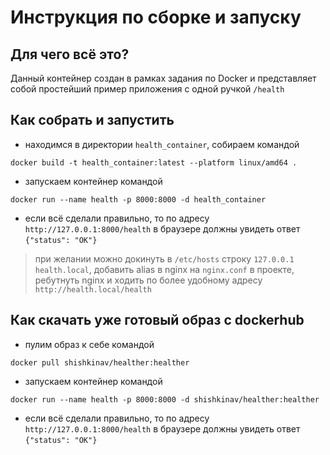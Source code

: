 # Инструкция по сборке и запуску
## Для чего всё это?
Данный контейнер создан в рамках задания по Docker и представляет собой простейший пример приложения с одной ручкой `/health`
## Как собрать и запустить
* находимся в директории `health_container`, собираем командой
```
docker build -t health_container:latest --platform linux/amd64 .
```
* запускаем контейнер командой
```
docker run --name health -p 8000:8000 -d health_container
```
* если всё сделали правильно, то по адресу `http://127.0.0.1:8000/health` в браузере должны увидеть ответ `{"status": "OK"}`

> при желании можно докинуть в `/etc/hosts` строку `127.0.0.1 health.local`, добавить alias в nginx на `nginx.conf` в проекте, ребутнуть nginx и ходить по более удобному адресу `http://health.local/health`

## Как скачать уже готовый образ с dockerhub
* пулим образ к себе командой
```
docker pull shishkinav/healther:healther
```
* запускаем контейнер командой
```
docker run --name health -p 8000:8000 -d shishkinav/healther:healther
```
* если всё сделали правильно, то по адресу `http://127.0.0.1:8000/health` в браузере должны увидеть ответ `{"status": "OK"}`
